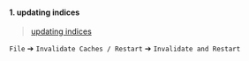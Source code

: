 
#### 1. updating indices

> [updating indices](https://blog.csdn.net/Andrio/article/details/80359455)  

`File` &#10132; `Invalidate Caches / Restart` &#10132; `Invalidate and Restart`

